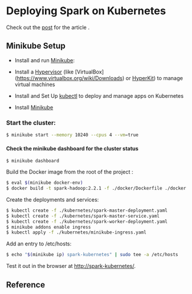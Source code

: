 # Deploying Spark on Kubernetes

Check out the [post]() for the article .


## Minikube Setup

* Install and run [Minikube](https://kubernetes.io/docs/setup/minikube/):

*  Install a  [Hypervisor](https://kubernetes.io/docs/tasks/tools/install-minikube/#install-a-hypervisor) (like [VirtualBox]
(https://www.virtualbox.org/wiki/Downloads) or [HyperKit](https://github.com/moby/hyperkit)) to manage virtual machines

* Install and Set Up [kubectl](https://kubernetes.io/docs/tasks/tools/install-kubectl/) to deploy and manage apps on Kubernetes

*  Install [Minikube](https://github.com/kubernetes/minikube/releases)

### Start the cluster:

```bash
$ minikube start --memory 10240 --cpus 4 --vm=true
```

#### Check the minikube dashboard for the cluster status

```
$ minikube dashboard
```

Build the Docker image from the root of the project :

```bash
$ eval $(minikube docker-env)
$ docker build -t spark-hadoop:2.2.1 -f ./docker/Dockerfile ./docker
```

Create the deployments and services:

```sh
$ kubectl create -f ./kubernetes/spark-master-deployment.yaml
$ kubectl create -f ./kubernetes/spark-master-service.yaml
$ kubectl create -f ./kubernetes/spark-worker-deployment.yaml
$ minikube addons enable ingress
$ kubectl apply -f ./kubernetes/minikube-ingress.yaml
```

Add an entry to /etc/hosts:

```sh
$ echo "$(minikube ip) spark-kubernetes" | sudo tee -a /etc/hosts
```

Test it out in the browser at [http://spark-kubernetes/](http://spark-kubernetes/).

## Reference

